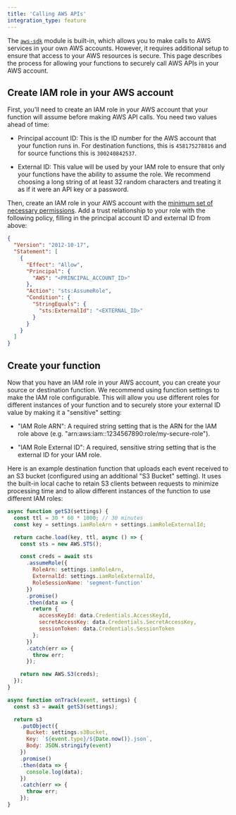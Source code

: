 ```yaml
---
title: 'Calling AWS APIs'
integration_type: feature
---
```


The [`aws-sdk`](https://docs.aws.amazon.com/sdk-for-javascript/v3/developer-guide/welcome.html) module is built-in, which allows you to make calls to AWS services in your own AWS accounts. However, it requires additional setup to ensure that access to your AWS resources is secure. This page describes the process for allowing your functions to securely call AWS APIs in your AWS account.

## Create IAM role in your AWS account

First, you'll need to create an IAM role in your AWS account that your function will assume before making AWS API calls. You need two values ahead of time:

* Principal account ID: This is the ID number for the AWS account that your function runs in. For destination functions, this is `458175278816` and for source functions this is `300240842537`.

* External ID: This value will be used by your IAM role to ensure that only your functions have the ability to assume the role. We recommend choosing a long string of at least 32 random characters and treating it as if it were an API key or a password.

Then, create an IAM role in your AWS account with the [minimum set of necessary permissions](https://docs.aws.amazon.com/IAM/latest/UserGuide/best-practices.html#grant-least-privilege). Add a trust relationship to your role with the following policy, filling in the principal account ID and external ID from above:

```json
{
  "Version": "2012-10-17",
  "Statement": [
    {
      "Effect": "Allow",
      "Principal": {
        "AWS": "<PRINCIPAL_ACCOUNT_ID>"
      },
      "Action": "sts:AssumeRole",
      "Condition": {
        "StringEquals": {
          "sts:ExternalId": "<EXTERNAL_ID>"
        }
      }
    }
  ]
}
```

## Create your function

Now that you have an IAM role in your AWS account, you can create your source or destination function. We recommend using function settings to make the IAM role configurable. This will allow you use different roles for different instances of your function and to securely store your external ID value by making it a "sensitive" setting:

* "IAM Role ARN": A required string setting that is the ARN for the IAM role above (e.g. "arn:aws:iam::1234567890:role/my-secure-role").

* "IAM Role External ID": A required, sensitive string setting that is the external ID for your IAM role.

Here is an example destination function that uploads each event received to an S3 bucket (configured using an additional "S3 Bucket" setting). It uses the built-in local cache to retain S3 clients between requests to minimize processing time and to allow different instances of the function to use different IAM roles:

```javascript
async function getS3(settings) {
  const ttl = 30 * 60 * 1000; // 30 minutes
  const key = settings.iamRoleArn + settings.iamRoleExternalId;

  return cache.load(key, ttl, async () => {
    const sts = new AWS.STS();

    const creds = await sts
      .assumeRole({
        RoleArn: settings.iamRoleArn,
        ExternalId: settings.iamRoleExternalId,
        RoleSessionName: 'segment-function'
      })
      .promise()
      .then(data => {
        return {
          accessKeyId: data.Credentials.AccessKeyId,
          secretAccessKey: data.Credentials.SecretAccessKey,
          sessionToken: data.Credentials.SessionToken
        };
      })
      .catch(err => {
        throw err;
      });

    return new AWS.S3(creds);
  });
}

async function onTrack(event, settings) {
  const s3 = await getS3(settings);

  return s3
    .putObject({
      Bucket: settings.s3Bucket,
      Key: `${event.type}/${Date.now()}.json`,
      Body: JSON.stringify(event)
    })
    .promise()
    .then(data => {
      console.log(data);
    })
    .catch(err => {
      throw err;
    });
}
```

